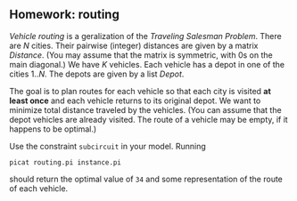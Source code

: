 ## Homework: routing

_Vehicle routing_ is a geralization of the _Traveling Salesman Problem_. There are $N$ cities. Their pairwise (integer) distances are given by a matrix $Distance$. (You may assume that the matrix is symmetric, with 0s on the main diagonal.) We have $K$ vehicles. Each vehicle has a depot in one of the cities $1..N$. The depots are given by a list $Depot$. 

The goal is to plan routes for each vehicle so that each city is visited __at least once__ and each vehicle returns to its original depot. We want to minimize total distance traveled by the vehicles. (You can assume that the depot vehicles are already visited. The route of a vehicle may be empty, if it happens to be optimal.)

Use the constraint `subcircuit` in your model. Running

```
picat routing.pi instance.pi
```
should return the optimal value of `34` and some representation of the route of each vehicle.

